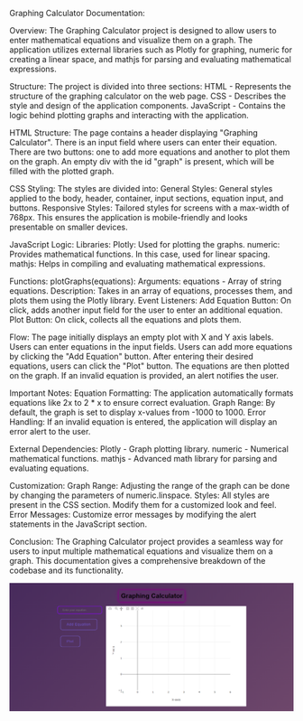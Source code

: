 Graphing Calculator Documentation:

Overview:
The Graphing Calculator project is designed to allow users to enter mathematical equations and visualize them on a graph. The application utilizes external libraries such as Plotly for graphing, numeric for creating a linear space, and mathjs for parsing and evaluating mathematical expressions.

Structure:
The project is divided into three sections:
HTML - Represents the structure of the graphing calculator on the web page.
CSS - Describes the style and design of the application components.
JavaScript - Contains the logic behind plotting graphs and interacting with the application.

HTML Structure:
The page contains a header displaying "Graphing Calculator".
There is an input field where users can enter their equation.
There are two buttons: one to add more equations and another to plot them on the graph.
An empty div with the id "graph" is present, which will be filled with the plotted graph.

CSS Styling:
The styles are divided into:
General Styles: General styles applied to the body, header, container, input sections, equation input, and buttons.
Responsive Styles: Tailored styles for screens with a max-width of 768px. This ensures the application is mobile-friendly and looks presentable on smaller devices.

JavaScript Logic:
Libraries:
Plotly: Used for plotting the graphs.
numeric: Provides mathematical functions. In this case, used for linear spacing.
mathjs: Helps in compiling and evaluating mathematical expressions.

Functions:
plotGraphs(equations):
Arguments: equations - Array of string equations.
Description: Takes in an array of equations, processes them, and plots them using the Plotly library.
Event Listeners:
Add Equation Button: On click, adds another input field for the user to enter an additional equation.
Plot Button: On click, collects all the equations and plots them.

Flow:
The page initially displays an empty plot with X and Y axis labels.
Users can enter equations in the input fields.
Users can add more equations by clicking the "Add Equation" button.
After entering their desired equations, users can click the "Plot" button.
The equations are then plotted on the graph. If an invalid equation is provided, an alert notifies the user.

Important Notes:
Equation Formatting: The application automatically formats equations like 2x to 2 * x to ensure correct evaluation.
Graph Range: By default, the graph is set to display x-values from -1000 to 1000.
Error Handling: If an invalid equation is entered, the application will display an error alert to the user.

External Dependencies:
Plotly - Graph plotting library.
numeric - Numerical mathematical functions.
mathjs - Advanced math library for parsing and evaluating equations.

Customization:
Graph Range: Adjusting the range of the graph can be done by changing the parameters of numeric.linspace.
Styles: All styles are present in the CSS section. Modify them for a customized look and feel.
Error Messages: Customize error messages by modifying the alert statements in the JavaScript section.

Conclusion:
The Graphing Calculator project provides a seamless way for users to input multiple mathematical equations and visualize them on a graph. This documentation gives a comprehensive breakdown of the codebase and its functionality.



![Alt text](image.png)